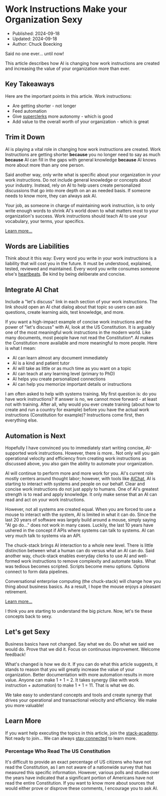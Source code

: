 # Work Instructions Make your Organization Sexy

- Published: 2024-09-18
- Updated: 2024-09-18
- Author: Chuck Boecking

Said no one ever... until now!

This article describes how AI is changing how work instructions are created and increasing the value of your organization more than ever.

## Key Takeaways

Here are the important points in this article. Work instructions:

- Are getting shorter - not longer
- Feed automation
- Give [superclerks](./terminology.md#superclerk) more autonomy - which is good
- Add value to the overall worth of your organization - which is great

## Trim it Down

AI is playing a vital role in changing how work instructions are created. Work Instructions are getting shorter **because** you no longer need to say as much **because** AI can fill in the gaps with general knowledge **because** AI knows more about more than any one person.

Said another way, only write what is specific about your organization in your work instructions. Do not include general knowledge or concepts about your industry. Instead, rely on AI to help users create personalized discussions that go into more depth on an as needed basis. If someone needs to know more, they can always ask AI.

Your job, as someone in charge of maintaining work instruction, is to only write enough words to shrink AI's world down to what matters most to your organization's success. Work instructions should teach AI to use your vocabulary, your terms, your specifics.

[Learn more...](./best-practices.md)

## Words are Liabilities

Think about it this way: Every word you write in your work instructions is a liability that will cost you in the future. It must be understood, explained, tested, reviewed and maintained. Every word you write consumes someone else's [heartbeats](./stack-faq.html#saving-heartbeats). Be kind by being deliberate and concise.

## Integrate AI Chat

Include a "let's discuss" link in each section of your work instructions. The link should open an AI chat dialog about that topic so users can ask questions, create learning aids, test knowledge, and more.

If you want a high-impact example of concise work instructions and the power of "let's discuss" with AI, look at the US Constitution. It is arguably one of the most meaningful work instructions in the modern world. Like many documents, most people have not read the Constitution*. AI makes the Constitution more available and more meaningful to more people. Here is what I mean:

- AI can learn almost any document immediately 
- AI is a kind and patient tutor
- AI will take as little or as much time as you want on a topic
- AI can teach at any learning level (primary to PhD)
- AI helps you create personalized connections
- AI can help you memorize important details or instructions

I am often asked to help with systems training. My first question is: do you have work instructions? If answer is no, we cannot move forward - at least not with training. After all, why would you ever create training (about how to create and run a country for example) before you have the actual work instructions (Constitution for example)? Instructions come first, then everything else.

## Automation is Next

Hopefully I have convinced you to immediately start writing concise, AI-supported work instructions. However, there is more.. Not only will you gain operational velocity and efficiency from creating work instructions as discussed above, you also gain the ability to automate your organization.

AI will continue to perform more and more work for you. AI's current role mostly centers around thought labor; however, with tools like [AIChat](./tool-aichat.md), AI is starting to interact with systems and people on our behalf. Clear and concise work instructions do not just apply to humans. One of AI's greatest strength is to read and apply knowledge. It only make sense that an AI can read and act on your work instructions.

However, not all systems are created equal. When you are forced to use a mouse to interact with the system, AI is limited in what it can do. Since the last 20 years of software was largely build around a mouse, simply saying "AI go do..." does not work in many cases. Luckily, the last 10 years have ushered in the concept if APIs where systems can talk to systems. AI can very much talk to systems via an API.

The chuck-stack brings AI interaction to a whole new level. There is little distinction between what a human can do versus what an AI can do. Said another way, chuck-stack enables everyday clerks to use AI and well-formed work instructions to remove complexity and automate tasks. What was tedious becomes scripted. Scripts become menu options. Options connect to form data pipelines.

Conversational enterprise computing (the chuck-stack) will change how you thing about business basics. As a result, I hope the mouse enjoys a pleasant retirement. 

[Learn more...](./picture-success.md)

I think you are starting to understand the big picture. Now, let's tie these concepts back to sexy.

## Let's get Sexy

Business basics have not changed. Say what we do. Do what we said we would do. Prove that we did it. Focus on continuous improvement. Welcome feedback!

What's changed is how we do it. If you can do what this article suggests, it stands to reason that you will greatly increase the value of your organization. Better documentation with more automation results in more value. Anyone can make 1 + 1 = 2. It takes synergy (like with work instruction + automation) to make 1 + 1 = 11. That is what we do. 

We take easy to understand concepts and tools and create synergy that drives your operational and transactional velocity and efficiency. We make you more valuable!

## Learn More

If you want help executing the topics in this article, join the [stack-academy](./stack-academy.md). Not ready to join... We can always [stay connected](../learn-more.html) to learn more.

### Percentage Who Read The US Constitution

It's difficult to provide an exact percentage of US citizens who have not read the Constitution, as I am not aware of a nationwide survey that has measured this specific information. However, various polls and studies over the years have indicated that a significant portion of Americans have not read the entire Constitution. If you want to know more about sources that would either prove or disprove these comments, I encourage you to ask AI.
